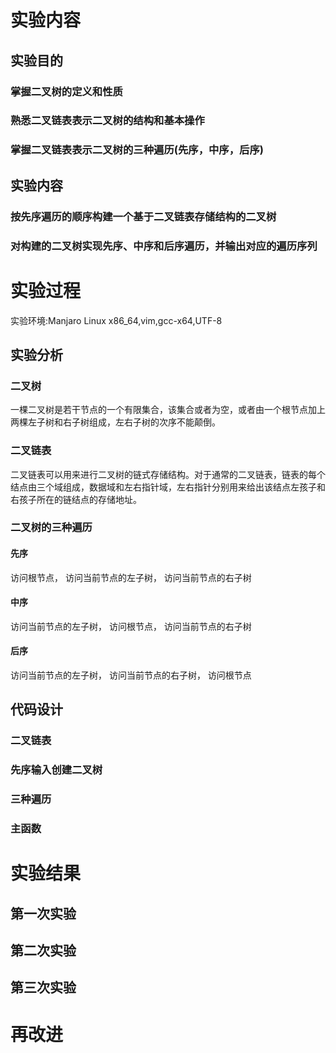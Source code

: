 # 实验内容
## 实验目的
### 掌握二叉树的定义和性质
### 熟悉二叉链表表示二叉树的结构和基本操作
### 掌握二叉链表表示二叉树的三种遍历(先序，中序，后序)
## 实验内容
### 按先序遍历的顺序构建一个基于二叉链表存储结构的二叉树
### 对构建的二叉树实现先序、中序和后序遍历，并输出对应的遍历序列

# 实验过程
实验环境:Manjaro Linux x86_64,vim,gcc-x64,UTF-8
## 实验分析
### 二叉树
一棵二叉树是若干节点的一个有限集合，该集合或者为空，或者由一个根节点加上两棵左子树和右子树组成，左右子树的次序不能颠倒。
### 二叉链表
二叉链表可以用来进行二叉树的链式存储结构。对于通常的二叉链表，链表的每个结点由三个域组成，数据域和左右指针域，左右指针分别用来给出该结点左孩子和右孩子所在的链结点的存储地址。
### 二叉树的三种遍历
#### 先序
访问根节点，
访问当前节点的左子树，
访问当前节点的右子树
#### 中序
访问当前节点的左子树，
访问根节点，
访问当前节点的右子树
#### 后序
访问当前节点的左子树，
访问当前节点的右子树，
访问根节点
## 代码设计
### 二叉链表

### 先序输入创建二叉树

### 三种遍历

### 主函数

# 实验结果
## 第一次实验
## 第二次实验
## 第三次实验

# 再改进
